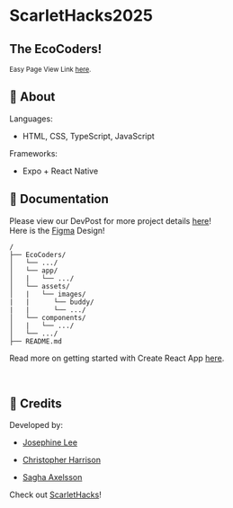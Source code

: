 # ScarletHacks2025
## The EcoCoders!
<sup> Easy Page View Link <a href="/" target="_blank">here</a>.

## 🚀 About



Languages: 
- HTML, CSS, TypeScript, JavaScript <br>

Frameworks: 
- Expo + React Native


## 📜 Documentation
Please view our DevPost for more project details [here]()! <br>
Here is the [Figma](https://www.figma.com/design/A4zJTRaAtsq5UDA8iMZ38z/ScarletHacks2025?node-id=9-54&t=bJDsrLboMgCFyKLv-1) Design!
```
/
├── EcoCoders/
│   └── .../
│   └── app/
│   |   └── .../
│   └── assets/
│   |   └── images/
|   |      └── buddy/
|   |      └── .../
│   └── components/
│   |   └── .../
│   └── .../
├── README.md
```
Read more on getting started with Create React App [here](./EcoCoders/README.md). <br>

<br>

## 🔔 Credits
Developed by: 

- [Josephine Lee](https://github.com/abyssaldragonz) 

- [Christopher Harrison](https://github.com/toppiTheThinker/) 

- [Sagha Axelsson](https://www.linkedin.com/in/sagha-axelsson/) 

Check out [ScarletHacks](https://www.scarlethacks.com/)!
<br> <br> <br>
